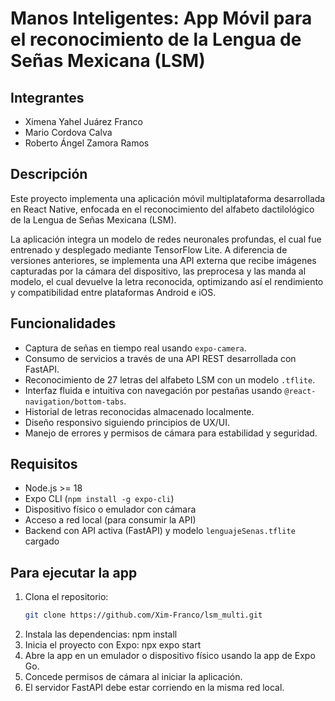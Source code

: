 # Manos Inteligentes: App Móvil para el reconocimiento de la Lengua de Señas Mexicana (LSM)

## Integrantes

- Ximena Yahel Juárez Franco  
- Mario Cordova Calva  
- Roberto Ángel Zamora Ramos  

## Descripción

Este proyecto implementa una aplicación móvil multiplataforma desarrollada en React Native, enfocada en el reconocimiento del alfabeto dactilológico de la Lengua de Señas Mexicana (LSM).  

La aplicación integra un modelo de redes neuronales profundas, el cual fue entrenado y desplegado mediante TensorFlow Lite. A diferencia de versiones anteriores, se implementa una API externa que recibe imágenes capturadas por la cámara del dispositivo, las preprocesa y las manda al modelo, el cual devuelve la letra reconocida, optimizando así el rendimiento y compatibilidad entre plataformas Android e iOS.

## Funcionalidades

- Captura de señas en tiempo real usando `expo-camera`.
- Consumo de servicios a través de una API REST desarrollada con FastAPI.
- Reconocimiento de 27 letras del alfabeto LSM con un modelo `.tflite`.
- Interfaz fluida e intuitiva con navegación por pestañas usando `@react-navigation/bottom-tabs`.
- Historial de letras reconocidas almacenado localmente.
- Diseño responsivo siguiendo principios de UX/UI.
- Manejo de errores y permisos de cámara para estabilidad y seguridad.

## Requisitos

- Node.js >= 18  
- Expo CLI (`npm install -g expo-cli`)  
- Dispositivo físico o emulador con cámara  
- Acceso a red local (para consumir la API)  
- Backend con API activa (FastAPI) y modelo `lenguajeSenas.tflite` cargado

## Para ejecutar la app

1. Clona el repositorio:  
   ```bash
   git clone https://github.com/Xim-Franco/lsm_multi.git
2. Instala las dependencias: npm install
3. Inicia el proyecto con Expo: npx expo start
4. Abre la app en un emulador o dispositivo físico usando la app de Expo Go.
5. Concede permisos de cámara al iniciar la aplicación.
6. El servidor FastAPI debe estar corriendo en la misma red local.

